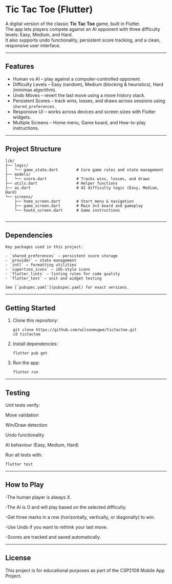 # Tic Tac Toe (Flutter)

A digital version of the classic **Tic Tac Toe** game, built in Flutter.  
The app lets players compete against an AI opponent with three difficulty levels: Easy, Medium, and Hard.  
It also supports undo functionality, persistent score tracking, and a clean, responsive user interface.

---

## Features
- Human vs AI – play against a computer-controlled opponent.
- Difficulty Levels – Easy (random), Medium (blocking & heuristics), Hard (minimax algorithm).
- Undo Moves – revert the last move using a move history stack.
- Persistent Scores – track wins, losses, and draws across sessions using `shared_preferences`.
- Responsive UI – works across devices and screen sizes with Flutter widgets.
- Multiple Screens – Home menu, Game board, and How-to-play instructions.

---

## Project Structure
```plaintext
lib/
├── logic/
│   └── game_state.dart        # Core game rules and state management
├── models/
│   └── score.dart             # Tracks wins, losses, and draws
├── utils.dart                 # Helper functions
├── ai.dart                    # AI difficulty logic (Easy, Medium, Hard)
└── screens/
    ├── home_screen.dart       # Start menu & navigation
    ├── game_screen.dart       # Main 3×3 board and gameplay
    └── howto_screen.dart      # Game instructions


```
---

## Dependencies

```
Key packages used in this project:

- `shared_preferences` – persistent score storage
- `provider` – state management
- `intl` – formatting utilities
- `cupertino_icons` – iOS-style icons
- `flutter_lints` – linting rules for code quality
- `flutter_test` – unit and widget testing

See [`pubspec.yaml`](pubspec.yaml) for exact versions.

```
---

## Getting Started


1. Clone this repository:
   ```
   git clone https://github.com/wilsonmugwe/tictactoe.git
   cd tictactoe

   ```



2. Install dependencies:
    ```
    flutter pub get

    ```

3. Run the app:
    ```
    flutter run

    ```

---

## Testing

Unit tests verify:

Move validation

Win/Draw detection

Undo functionality

AI behaviour (Easy, Medium, Hard)

Run all tests with:

    
    flutter test

    


---

## How to Play

-The human player is always X.

-The AI is O and will play based on the selected difficulty.

-Get three marks in a row (horizontally, vertically, or diagonally) to win.

-Use Undo if you want to rethink your last move.

-Scores are tracked and saved automatically.


---

## License

This project is for educational purposes as part of the CSP2108 Mobile App Project.


